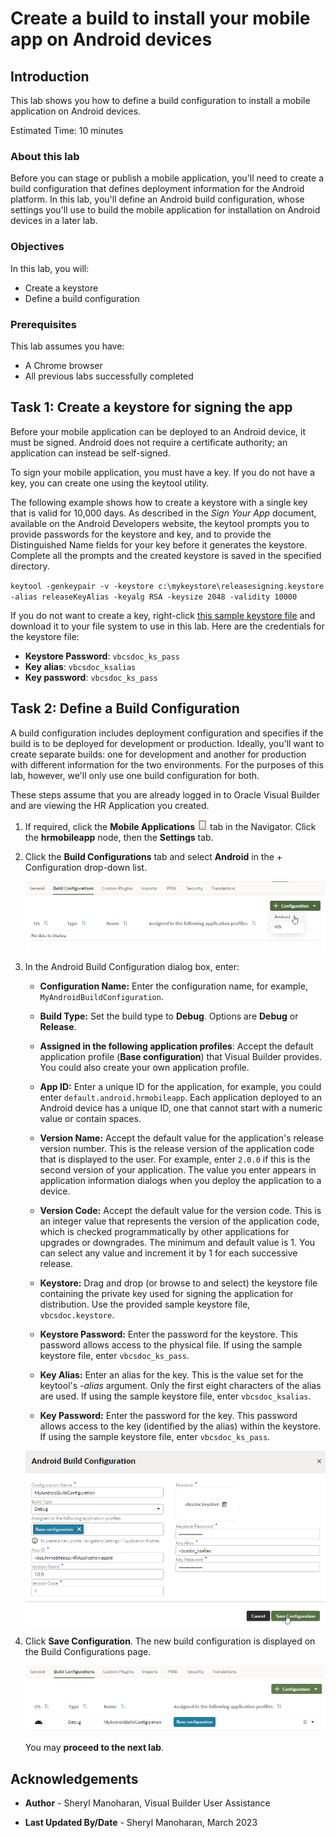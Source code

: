# Create a build to install your mobile app on Android devices

## Introduction

This lab shows you how to define a build configuration to install a mobile application on Android devices.

Estimated Time:  10 minutes

### About this lab

Before you can stage or publish a mobile application, you'll need to create a build configuration that defines deployment information for the Android platform. In this lab, you'll define an Android build configuration, whose settings you'll use to build the mobile application for installation on Android devices in a later lab.

### Objectives

In this lab, you will:

* Create a keystore
* Define a build configuration

### Prerequisites

This lab assumes you have:

* A Chrome browser
* All previous labs successfully completed

## Task 1: Create a keystore for signing the app

Before your mobile application can be deployed to an Android device, it must be signed. Android does not require a certificate authority; an application can instead be self-signed.

To sign your mobile application, you must have a key. If you do not have a key, you can create one using the keytool utility.

The following example shows how to create a keystore with a single key that is valid for 10,000 days. As described in the _Sign Your App_ document, available on the Android Developers website, the keytool prompts you to provide passwords for the keystore and key, and to provide the Distinguished Name fields for your key before it generates the keystore. Complete all the prompts and the created keystore is saved in the specified directory.

`keytool -genkeypair -v -keystore c:\mykeystore\releasesigning.keystore -alias releaseKeyAlias -keyalg RSA -keysize 2048 -validity 10000`

If you do not want to create a key, right-click [this sample keystore file](https://c4u04.objectstorage.us-ashburn-1.oci.customer-oci.com/p/EcTjWk2IuZPZeNnD_fYMcgUhdNDIDA6rt9gaFj_WZMiL7VvxPBNMY60837hu5hga/n/c4u04/b/livelabsfiles/o/developer-library/vbcsdoc.keystore) and download it to your file system to use in this lab. Here are the credentials for the keystore file:

* **Keystore Password**: `vbcsdoc_ks_pass`
* **Key alias**: `vbcsdoc_ksalias`
* **Key password**: `vbcsdoc_ks_pass`

## Task 2: Define a Build Configuration

A build configuration includes deployment configuration and specifies if the build is to be deployed for development or production. Ideally, you'll want to create separate builds: one for development  and another for production with different information for the two environments. For the purposes of this lab, however, we'll only use one build configuration for both.

These steps assume that you are already logged in to Oracle Visual Builder and are viewing the HR Application you created.

1. If required, click the **Mobile Applications** ![Mobile Apps icon](images/mob_icon.png) tab in the Navigator. Click the **hrmobileapp** node, then the **Settings** tab.

2. Click the **Build Configurations** tab and select **Android** in the + Configuration drop-down list.

    ![Shows the Build Configurations tab in the Settings editor. Under + Configuration, Android is selected.](images/build-config-new-android.png)

3. In the Android Build Configuration dialog box, enter:

    * **Configuration Name:** Enter the configuration name, for example, `MyAndroidBuildConfiguration`.

    * **Build Type:** Set the build type to **Debug**. Options are **Debug** or **Release**.

    * **Assigned in the following application profiles**: Accept the default application profile (**Base configuration**) that Visual Builder provides. You could also create your own application profile.
    * **App ID:** Enter a unique ID for the application, for example, you could enter `default.android.hrmobileapp`. Each application deployed to an Android device has a unique ID, one that cannot start with a numeric value or contain spaces.

    * **Version Name:** Accept the default value for the application's release version number. This is the release version of the application code that is displayed to the user. For example, enter `2.0.0` if this is the second version of your application. The value you enter appears in application information dialogs when you deploy the application to a device.
    * **Version Code:** Accept the default value for the version code. This is an integer value that represents the version of the application code, which is checked programmatically by other applications for upgrades or downgrades. The minimum and default value is 1. You can select any value and increment it by 1 for each successive release.
    * **Keystore:** Drag and drop (or browse to and select) the keystore file containing the private key used for signing the application for distribution. Use the provided sample keystore file, `vbcsdoc.keystore`.
    * **Keystore Password:** Enter the password for the keystore. This password allows access to the physical file. If using the sample keystore file, enter `vbcsdoc_ks_pass`.
    * **Key Alias:** Enter an alias for the key. This is the value set for the keytool's _-alias_ argument. Only the first eight characters of the alias are used. If using the sample keystore file, enter `vbcsdoc_ksalias`.
    * **Key Password:** Enter the password for the key. This password allows access to the key (identified by the alias) within the keystore. If using the sample keystore file, enter `vbcsdoc_ks_pass`.

    ![Shows the Android Build Configuration with values added in. Save Configuration is selected.](images/build-config-details.png)

4. Click **Save Configuration**. The new build configuration is displayed on the Build Configurations page.

    ![A MyAndroidBuildConfiguration is listed on the Build Configurations tab, with type set to Debug.](images/build-config-list.png)

    You may **proceed to the next lab**.


## Acknowledgements

* **Author** - Sheryl Manoharan, Visual Builder User Assistance

* **Last Updated By/Date** - Sheryl Manoharan, March 2023
